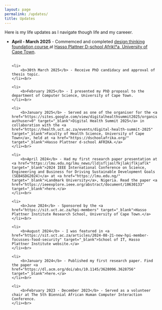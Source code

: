 ```yaml
---
layout: page
permalink: /updates/
title: Updates
---
```


Here is my life updates as I navigate though life and my careeer. 


<ul>
	<li>
		<b>April - March 2025</b> - Commemced and completed <a href="https://dschoolafrika.uct.ac.za/learn-design-thinking-uct-students/foundation-programme-design-thinking-9-weeks" target="_blank"> design thinking foundation course </a> at <a href="https://dschoolafrika.uct.ac.za/" target="_blank"> Hasso Plattner D-school Afrik\*a, University of Cape Town</a>.
	</li><br>
	
	<li>
		<b>30th March 2025</b> - Receive PhD candidacy and approval of thesis topic.
	</li><br>
	
	<li>
		<b>February 2025</b> - I presented my PhD proposal to the department of Computer Science, University of Cape Town.
	</li><br>
	
	<li>
		<b>January 2025</b> - Served as one of the organiser for the <a href="https://sites.google.com/view/digitalhealthsummit2025/organisers?authuser=0" target="_blank">Digital Health Summit 2025</a> in collaboration with the <a href="https://health.uct.ac.za/events/digital-health-summit-2025" target="_blank">Faculty of Health Science, University of Cape Town</a>, held at <a href="https://dschoolafrika.org/" target="_blank">Hasso Plattner d-school AFRIKA.</a>
	</li><br>
	
	<li>
		<b>April 2024</b> - Had my first research paper presentation at <a href="https://lmu.edu.ng/lmu_news/lldjsfljaslfkjlakjflkjaflk" target="_blank">2024 IEEE International Conference on Science, Engineering and Business for Driving Sustainable Development Goals (SEB4SDG2024)</a> at <a href="https://lmu.edu.ng/" target="_blank">Landmark University</a>, Nigeria. Read the paper <a href="https://ieeexplore.ieee.org/abstract/document/10630133" target="_blank">here.</a>
	</li><br>
	
	<li>
		<b>June 2024</b> - Sponsored by the <a href="https://sit.uct.ac.za/hpi-members" target="_blank">Hasso Plattner Institute Research School, University of Cape Town.</a>
	</li><br>
	
	<li>
		<b>August 2024</b> - I was featured in <a href="https://sit.uct.ac.za/articles/2024-08-21-new-hpi-member-focusses-food-security" target="_blank">School of IT, Hasso Plattner Institute website.</a>
	</li><br>
	
	<li>
		<b>January 2024</b> - Published my first research paper. Find the paper <a href="https://dl.acm.org/doi/abs/10.1145/3628096.3628756" target="_blank">here.</a>
	</li><br>
	
	<li>
		<b>February 2023 - December 2023</b> - Served as a volunteer chair at The 5th Biennial African Human Computer Interaction Conference.
	</li><br>
</ul>